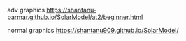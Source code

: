 adv graphics https://shantanu-parmar.github.io/SolarModel/at2/beginner.html

normal graphics [https://shantanu909.github.io/SolarModel/
](https://shantanu-parmar.github.io/SolarModel/)
